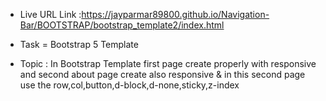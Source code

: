 - Live URL Link :https://jayparmar89800.github.io/Navigation-Bar/BOOTSTRAP/bootstrap_template2/index.html

 * Task = Bootstrap 5 Template

 - Topic : In Bootstrap Template first page create properly with responsive and second about page create also responsive & in this second page use the row,col,button,d-block,d-none,sticky,z-index
 
